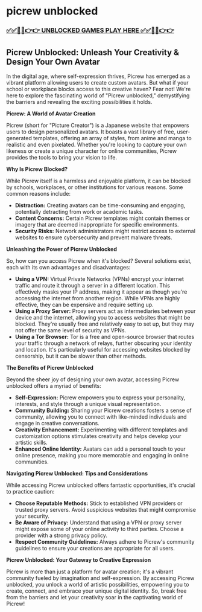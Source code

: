 # picrew unblocked

### [✅✅🔴🔴👉👉 UNBLOCKED GAMES PLAY HERE ✅✅🔴🔴👉👉](https://topstoryindia.com)

## Picrew Unblocked: Unleash Your Creativity & Design Your Own Avatar

In the digital age, where self-expression thrives, Picrew has emerged as a vibrant platform allowing users to create custom avatars. But what if your school or workplace blocks access to this creative haven? Fear not! We're here to explore the fascinating world of "Picrew unblocked," demystifying the barriers and revealing the exciting possibilities it holds.

**Picrew: A World of Avatar Creation**

Picrew (short for "Picture Creator") is a Japanese website that empowers users to design personalized avatars. It boasts a vast library of free, user-generated templates, offering an array of styles, from anime and manga to realistic and even pixelated. Whether you're looking to capture your own likeness or create a unique character for online communities, Picrew provides the tools to bring your vision to life.

**Why Is Picrew Blocked?**

While Picrew itself is a harmless and enjoyable platform, it can be blocked by schools, workplaces, or other institutions for various reasons. Some common reasons include:

* **Distraction:** Creating avatars can be time-consuming and engaging, potentially detracting from work or academic tasks.
* **Content Concerns:** Certain Picrew templates might contain themes or imagery that are deemed inappropriate for specific environments.
* **Security Risks:**  Network administrators might restrict access to external websites to ensure cybersecurity and prevent malware threats.

**Unleashing the Power of Picrew Unblocked**

So, how can you access Picrew when it's blocked? Several solutions exist, each with its own advantages and disadvantages:

* **Using a VPN:** Virtual Private Networks (VPNs) encrypt your internet traffic and route it through a server in a different location. This effectively masks your IP address, making it appear as though you're accessing the internet from another region. While VPNs are highly effective, they can be expensive and require setting up. 
* **Using a Proxy Server:** Proxy servers act as intermediaries between your device and the internet, allowing you to access websites that might be blocked. They're usually free and relatively easy to set up, but they may not offer the same level of security as VPNs.
* **Using a Tor Browser:** Tor is a free and open-source browser that routes your traffic through a network of relays, further obscuring your identity and location. It's particularly useful for accessing websites blocked by censorship, but it can be slower than other methods.

**The Benefits of Picrew Unblocked**

Beyond the sheer joy of designing your own avatar, accessing Picrew unblocked offers a myriad of benefits:

* **Self-Expression:**  Picrew empowers you to express your personality, interests, and style through a unique visual representation.
* **Community Building:**  Sharing your Picrew creations fosters a sense of community, allowing you to connect with like-minded individuals and engage in creative conversations.
* **Creativity Enhancement:**  Experimenting with different templates and customization options stimulates creativity and helps develop your artistic skills.
* **Enhanced Online Identity:**  Avatars can add a personal touch to your online presence, making you more memorable and engaging in online communities.

**Navigating Picrew Unblocked: Tips and Considerations**

While accessing Picrew unblocked offers fantastic opportunities, it's crucial to practice caution:

* **Choose Reputable Methods:** Stick to established VPN providers or trusted proxy servers. Avoid suspicious websites that might compromise your security.
* **Be Aware of Privacy:**  Understand that using a VPN or proxy server might expose some of your online activity to third parties. Choose a provider with a strong privacy policy.
* **Respect Community Guidelines:**  Always adhere to Picrew's community guidelines to ensure your creations are appropriate for all users.

**Picrew Unblocked: Your Gateway to Creative Expression**

Picrew is more than just a platform for avatar creation; it's a vibrant community fueled by imagination and self-expression. By accessing Picrew unblocked, you unlock a world of artistic possibilities, empowering you to create, connect, and embrace your unique digital identity. So, break free from the barriers and let your creativity soar in the captivating world of Picrew! 
